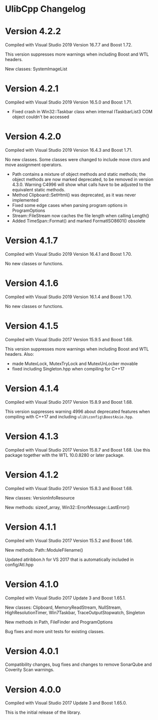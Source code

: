 # UlibCpp Changelog

# Version 4.2.2

Compiled with Visual Studio 2019 Version 16.7.7 and Boost 1.72.

This version suppresses more warnings when including Boost and WTL headers.

New classes: SystemImageList

# Version 4.2.1

Compiled with Visual Studio 2019 Version 16.5.0 and Boost 1.71.

- Fixed crash in Win32::Taskbar class when internal ITaskbarList3 COM object
 couldn't be accessed

# Version 4.2.0

Compiled with Visual Studio 2019 Version 16.4.3 and Boost 1.71.

No new classes. Some classes were changed to include move ctors and move
assignment operators.

- Path contains a mixture of object methods and static methods; the object
  methods are now marked deprecated, to be removed in version 4.3.0.
  Warning C4996 will show what calls have to be adjusted to the equivalent
  static methods.
- Method Clipboard::SetHtml() was deprecated, as it was never implemented
- Fixed some edge cases when parsing program options in ProgramOptions
- Stream::FileStream now caches the file length when calling Length()
- Added TimeSpan::Format() and marked FormatISO8601() obsolete

# Version 4.1.7

Compiled with Visual Studio 2019 Version 16.4.1 and Boost 1.70.

No new classes or functions.

# Version 4.1.6

Compiled with Visual Studio 2019 Version 16.1.4 and Boost 1.70.

No new classes or functions.

# Version 4.1.5

Compiled with Visual Studio 2017 Version 15.9.5 and Boost 1.68.

This version suppresses more warnings when including Boost and WTL headers. Also:

- made MutexLock, MutexTryLock and MutexUnLocker movable
- fixed including Singleton.hpp when compiling for C++17

# Version 4.1.4

Compiled with Visual Studio 2017 Version 15.8.9 and Boost 1.68.

This version suppresses warning 4996 about deprecated features when compiling
with C++17 and including `ulib\config\BoostAsio.hpp`.

# Version 4.1.3

Compiled with Visual Studio 2017 Version 15.8.7 and Boost 1.68. Use this
package together with the WTL 10.0.8280 or later package.

# Version 4.1.2

Compiled with Visual Studio 2017 Version 15.8.3 and Boost 1.68.

New classes: VersionInfoResource

New methods: sizeof_array, Win32::ErrorMessage::LastError()

# Version 4.1.1

Compiled with Visual Studio 2017 Version 15.5.2 and Boost 1.66.

New methods: Path::ModuleFilename()

Updated atlribbon.h for VS 2017 that is automatically included in config/Atl.hpp

# Version 4.1.0

Compiled with Visual Studio 2017 Update 3 and Boost 1.65.1.

New classes: Clipboard, MemoryReadStream, NullStream, HighResolutionTimer, Win7Taskbar, TraceOutputStopwatch, Singleton

New methods in Path, FileFinder and ProgramOptions

Bug fixes and more unit tests for existing classes.

# Version 4.0.1

Compatibility changes, bug fixes and changes to remove SonarQube and Coverity Scan warnings.

# Version 4.0.0

Compiled with Visual Studio 2017 Update 3 and Boost 1.65.0.

This is the initial release of the library.
